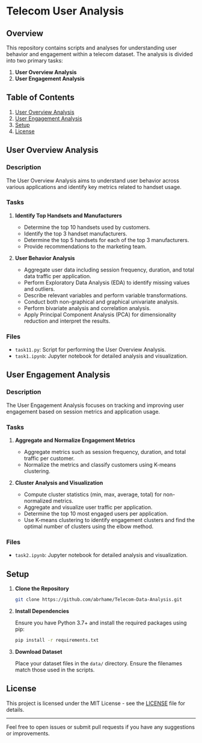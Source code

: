 # Telecom User Analysis

## Overview

This repository contains scripts and analyses for understanding user behavior and engagement within a telecom dataset. The analysis is divided into two primary tasks:

1. **User Overview Analysis**
2. **User Engagement Analysis**

## Table of Contents    

1. [User Overview Analysis](#user-overview-analysis)
2. [User Engagement Analysis](#user-engagement-analysis)
3. [Setup](#setup)
5. [License](#license)

## User Overview Analysis

### Description

The User Overview Analysis aims to understand user behavior across various applications and identify key metrics related to handset usage. 

### Tasks

1. **Identify Top Handsets and Manufacturers**
   - Determine the top 10 handsets used by customers.
   - Identify the top 3 handset manufacturers.
   - Determine the top 5 handsets for each of the top 3 manufacturers.
   - Provide recommendations to the marketing team.

2. **User Behavior Analysis**
   - Aggregate user data including session frequency, duration, and total data traffic per application.
   - Perform Exploratory Data Analysis (EDA) to identify missing values and outliers.
   - Describe relevant variables and perform variable transformations.
   - Conduct both non-graphical and graphical univariate analysis.
   - Perform bivariate analysis and correlation analysis.
   - Apply Principal Component Analysis (PCA) for dimensionality reduction and interpret the results.

### Files

- `task11.py`: Script for performing the User Overview Analysis.
- `task1.ipynb`: Jupyter notebook for detailed analysis and visualization.

## User Engagement Analysis

### Description

The User Engagement Analysis focuses on tracking and improving user engagement based on session metrics and application usage.

### Tasks

1. **Aggregate and Normalize Engagement Metrics**
   - Aggregate metrics such as session frequency, duration, and total traffic per customer.
   - Normalize the metrics and classify customers using K-means clustering.

2. **Cluster Analysis and Visualization**
   - Compute cluster statistics (min, max, average, total) for non-normalized metrics.
   - Aggregate and visualize user traffic per application.
   - Determine the top 10 most engaged users per application.
   - Use K-means clustering to identify engagement clusters and find the optimal number of clusters using the elbow method.

### Files

- `task2.ipynb`: Jupyter notebook for detailed analysis and visualization.

## Setup

1. **Clone the Repository**

   ```bash
   git clone https://github.com/abrhame/Telecom-Data-Analysis.git
   ```

2. **Install Dependencies**

   Ensure you have Python 3.7+ and install the required packages using pip:

   ```bash
   pip install -r requirements.txt
   ```

3. **Download Dataset**

   Place your dataset files in the `data/` directory. Ensure the filenames match those used in the scripts.


## License

This project is licensed under the MIT License - see the [LICENSE](LICENSE) file for details.

---

Feel free to open issues or submit pull requests if you have any suggestions or improvements.
